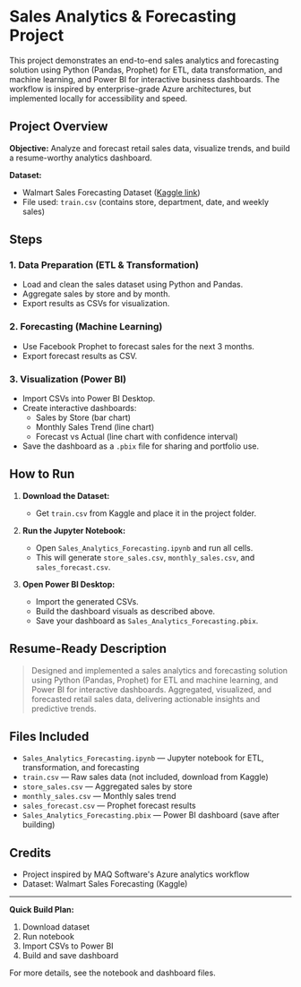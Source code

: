 # Sales Analytics & Forecasting Project

This project demonstrates an end-to-end sales analytics and forecasting solution using Python (Pandas, Prophet) for ETL, data transformation, and machine learning, and Power BI for interactive business dashboards. The workflow is inspired by enterprise-grade Azure architectures, but implemented locally for accessibility and speed.

## Project Overview

**Objective:**
Analyze and forecast retail sales data, visualize trends, and build a resume-worthy analytics dashboard.

**Dataset:**
- Walmart Sales Forecasting Dataset ([Kaggle link](https://www.kaggle.com/c/walmart-recruiting-store-sales-forecasting/data))
- File used: `train.csv` (contains store, department, date, and weekly sales)

## Steps

### 1. Data Preparation (ETL & Transformation)
- Load and clean the sales dataset using Python and Pandas.
- Aggregate sales by store and by month.
- Export results as CSVs for visualization.

### 2. Forecasting (Machine Learning)
- Use Facebook Prophet to forecast sales for the next 3 months.
- Export forecast results as CSV.

### 3. Visualization (Power BI)
- Import CSVs into Power BI Desktop.
- Create interactive dashboards:
  - Sales by Store (bar chart)
  - Monthly Sales Trend (line chart)
  - Forecast vs Actual (line chart with confidence interval)
- Save the dashboard as a `.pbix` file for sharing and portfolio use.

## How to Run

1. **Download the Dataset:**
   - Get `train.csv` from Kaggle and place it in the project folder.

2. **Run the Jupyter Notebook:**
   - Open `Sales_Analytics_Forecasting.ipynb` and run all cells.
   - This will generate `store_sales.csv`, `monthly_sales.csv`, and `sales_forecast.csv`.

3. **Open Power BI Desktop:**
   - Import the generated CSVs.
   - Build the dashboard visuals as described above.
   - Save your dashboard as `Sales_Analytics_Forecasting.pbix`.

## Resume-Ready Description

> Designed and implemented a sales analytics and forecasting solution using Python (Pandas, Prophet) for ETL and machine learning, and Power BI for interactive dashboards. Aggregated, visualized, and forecasted retail sales data, delivering actionable insights and predictive trends.

## Files Included
- `Sales_Analytics_Forecasting.ipynb` — Jupyter notebook for ETL, transformation, and forecasting
- `train.csv` — Raw sales data (not included, download from Kaggle)
- `store_sales.csv` — Aggregated sales by store
- `monthly_sales.csv` — Monthly sales trend
- `sales_forecast.csv` — Prophet forecast results
- `Sales_Analytics_Forecasting.pbix` — Power BI dashboard (save after building)

## Credits
- Project inspired by MAQ Software's Azure analytics workflow
- Dataset: Walmart Sales Forecasting (Kaggle)

---

**Quick Build Plan:**
1. Download dataset
2. Run notebook
3. Import CSVs to Power BI
4. Build and save dashboard

For more details, see the notebook and dashboard files.
